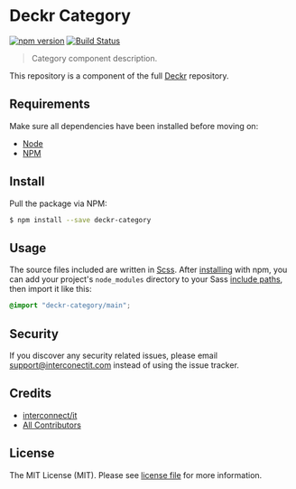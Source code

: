 # Deckr Category

[![npm version](https://img.shields.io/npm/v/deckr.svg)](https://www.npmjs.org/package/deckr)
[![Build Status](https://travis-ci.org/interconnectit/deckr.svg?branch=master)](https://travis-ci.org/interconnectit/deckr)

> Category component description.

This repository is a component of the full [Deckr](https://github.com/interconnectit/deckr) repository.

## Requirements

Make sure all dependencies have been installed before moving on:

* [Node](https://nodejs.org/en/)
* [NPM](https://docs.npmjs.com/getting-started/installing-node)

## Install

Pull the package via NPM:

``` sh
$ npm install --save deckr-category
```

## Usage

The source files included are written in [Scss](http://sass-lang.com/). After [installing](#install) with npm, you can add your project's `node_modules` directory to your Sass [include paths](https://github.com/sass/node-sass#includepaths), then import it like this:

``` scss
@import "deckr-category/main";
```

## Security

If you discover any security related issues, please email support@interconectit.com instead of using the issue tracker.

## Credits

- [interconnect/it](https://interconnectit.com)
- [All Contributors](https://github.com/interconnectit/deckr/graphs/contributors)

## License

The MIT License (MIT). Please see [license file](LICENSE.md) for more information.
